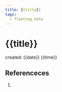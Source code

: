 ```yaml
---
title: {{title}}
tags:
  - fleeting_note
---
```


# {{title}}
created: {{date}} {{time}}

## Referenceces
1. 